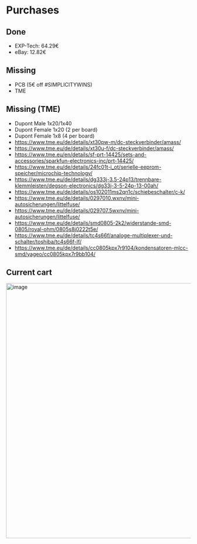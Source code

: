 # Purchases

## Done
- EXP-Tech: 64.29€
- eBay: 12.82€

## Missing
- PCB (5€ off #SIMPLICITYWINS)
- TME

## Missing (TME)
- Dupont Male 1x20/1x40
- Dupont Female 1x20 (2 per board)
- Dupont Female 1x8 (4 per board)
- https://www.tme.eu/de/details/xt30pw-m/dc-steckverbinder/amass/
- https://www.tme.eu/de/details/xt30u-f/dc-steckverbinder/amass/
- https://www.tme.eu/en/details/sf-prt-14425/sets-and-accessories/sparkfun-electronics-inc/prt-14425/
- https://www.tme.eu/de/details/24fc01t-i_ot/serielle-eeprom-speicher/microchip-technology/
- https://www.tme.eu/de/details/dg333j-3.5-24p13/trennbare-klemmleisten/degson-electronics/dg33j-3-5-24p-13-00ah/
- https://www.tme.eu/de/details/os102011ms2qn1c/schiebeschalter/c-k/
- https://www.tme.eu/de/details/0297010.wxnv/mini-autosicherungen/littelfuse/
- https://www.tme.eu/de/details/029707.5wxnv/mini-autosicherungen/littelfuse/
- https://www.tme.eu/de/details/smd0805-2k2/widerstande-smd-0805/royal-ohm/0805s8j0222t5e/
- https://www.tme.eu/de/details/tc4s66f/analoge-multiplexer-und-schalter/toshiba/tc4s66f-lf/
- https://www.tme.eu/de/details/cc0805kpx7r9104/kondensatoren-mlcc-smd/yageo/cc0805kpx7r9bb104/

## Current cart

<img width="697" alt="image" src="https://user-images.githubusercontent.com/2276327/194333828-5181a111-8cbd-4a64-b68c-9ec26e856271.png">
